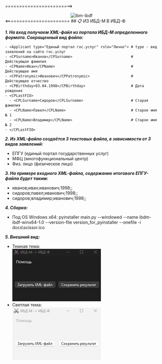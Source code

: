 ========================>
<div align="center"><img src="./docs/scissor.ico" alt="ibm-ibdf" style="width: 100px; height: 100px;"></div>
<=======================
## 📋 ИЗ ИБД-М В ИБД-Ф

***1. На вход получаем XML-файл из портала ИБД-М определенного формата. Сокращенный вид файла:***
```
- <Applicant type="Единый портал гос.услуг" role="Лично"> # type - вид заявлений на сайте гос.услуг
- <CPSurname>Иванов</CPSurname>                           # Действующая фамилия
- <CPName>Иван</CPName>                                   # Действующее имя
- <CPPatronymic>Иванович</CPPatronymic>                   # Действующее отчество
- <CPBirthday>03.04.1998</CPBirthday>                     # Дата рождения
- <CPLastFIO>
  - <CPLSurname>Сидоров</CPLSurname>                      # Старая фамилия
  - <CPLName>Павел</CPLName>                              # Старое имя № 1
  - <CPLName>Владимир</CPLName>                           # Старое имя № 2
- </CPLastFIO>
```

***2. Из XML-файла создаётся 3 текстовых файла, в зависимости от 3 видов заявлений:***
- ЕПГУ (единый портал государственных услуг)
- МФЦ (многофункциональный центр)
- Физ. лицо (физическое лицо)

***3. На примере входного XML-файла, содержание итогового ЕПГУ-файла будет таким:***
- иванов;иван;иванович;1998;;
- сидоров;павел;иванович;1998;;
- сидоров;владимир;иванович;1998;;

***4. Сборка:***
- Под OS Windows x64: 
pyinstaller main.py --windowed --name ibdm-ibdf-winx64-1.0 --version-file version_for_pyinstaller --onefile -i docs\scissor.ico

***5. Внешний вид:***
- Темная тема:<br>
![Black_theme](./docs/b_main.jpg)<br>
- Светлая тема:<br>
![White_theme](./docs/w_main.jpg)